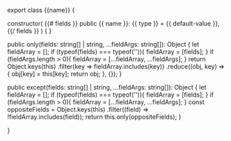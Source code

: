 export class {{name}} {

  constructor(
  {{# fields }}
    public {{ name }}: {{ type }} = {{ default-value }},
  {{/ fields }}
    ) {
  }

  public only(fields: string[] | string, ...fieldArgs: string[]): Object {
    let fieldArray = [];
    if (typeof(fields) === typeof('')){
      fieldArray = [<string>fields];
    }
    if (fieldArgs.length > 0){
      fieldArray = [...fieldArray, ...fieldArgs];
    }
    return Object.keys(this)
      .filter(key => fieldArray.includes(key))
      .reduce((obj, key) => {
        obj[key] = this[key];
        return obj;
      }, {});
  }

  public except(fields: string[] | string, ...fieldArgs: string[]): Object {
    let fieldArray = [];
    if (typeof(fields) === typeof('')){
      fieldArray = [<string>fields];
    }
    if (fieldArgs.length > 0){
      fieldArray = [...fieldArray, ...fieldArgs];
    }
    const oppositeFields = Object.keys(this)
      .filter((field) => !fieldArray.includes(field));
    return this.only(oppositeFields);
  }

}
